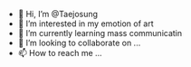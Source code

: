 - 👋 Hi, I’m @Taejosung
- 👀 I’m interested in my emotion of art
- 🌱 I’m currently learning mass communicatin
- 💞️ I’m looking to collaborate on ...
- 📫 How to reach me ...

<!---
Taejosung/Taejosung is a ✨ special ✨ repository because its `README.md` (this file) appears on your GitHub profile.
You can click the Preview link to take a look at your changes.
--->
